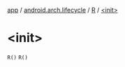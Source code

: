 [app](../../index.md) / [android.arch.lifecycle](../index.md) / [R](index.md) / [&lt;init&gt;](.)

# &lt;init&gt;

`R()`
`R()`